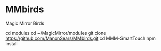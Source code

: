 # MMbirds
Magic Mirror Birds


cd modules
cd ~/MagicMirror/modules
git clone https://github.com/ManonSears/MMbirds.git
cd MMM-SmartTouch
npm install
